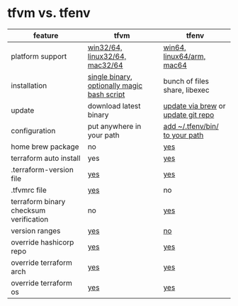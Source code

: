 # tfvm vs. tfenv

| feature          | tfvm | tfenv | 
|------------------|------|-------|
| platform support | [win32/64, linux32/64, mac32/64](https://github.com/cbuschka/tfvm/releases/tag/v0.13.0) | [win64, linux64/arm, mac64](https://github.com/tfutils/tfenv#support) |
| installation     | [single binary](https://github.com/cbuschka/tfvm/releases/latest), [optionally magic bash script](https://github.com/cbuschka/tfvm/tree/conni_tfvm-vs-tfenv#installation) | bunch of files share, libexec |
| update           | download latest binary | [update via brew](https://github.com/tfutils/tfenv#automatic) or [update git repo](https://github.com/tfutils/tfenv#upgrading) |
| configuration    | put anywhere in your path | [add ~/.tfenv/bin/ to your path](https://github.com/tfutils/tfenv#manual) | 
| home brew package | no | [yes](https://github.com/tfutils/tfenv#automatic) |
| terraform auto install  | yes | [yes](https://github.com/tfutils/tfenv#tfenv_auto_install) |
| .terraform-version file | [yes](https://github.com/cbuschka/tfvm#configure-terraform-version) | [yes](https://github.com/tfutils/tfenv#terraform-version) |
| .tfvmrc file | [yes](https://github.com/cbuschka/tfvm#configure-terraform-version) | no |
| terraform binary checksum verification | no | [yes](https://github.com/tfutils/tfenv#tfenv-install-version) |
| version ranges   | [yes](https://github.com/cbuschka/tfvm#configure-terraform-version) | [no](https://github.com/tfutils/tfenv#min-required) |
| override hashicorp repo | [yes](https://github.com/cbuschka/tfvm/blob/master/doc/env-vars.md#environment-variables) | [yes](https://github.com/tfutils/tfenv#tfenv_remote) |
| override terraform arch | [yes](https://github.com/cbuschka/tfvm/blob/master/doc/env-vars.md#environment-variables) | [yes](https://github.com/tfutils/tfenv#tfenv_arch) |
| override terraform os | [yes](https://github.com/cbuschka/tfvm/blob/master/doc/env-vars.md#environment-variables) | [yes](https://github.com/tfutils/tfenv#tfenv_arch) |

